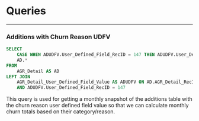 # Queries
---
### Additions with Churn Reason UDFV
```SQL
SELECT
    CASE WHEN ADUDFV.User_Defined_Field_RecID = 147 THEN ADUDFV.User_Defined_Field_Value ELSE NULL END AS Churn_Reason,
    AD.*
FROM 
    AGR_Detail AS AD
LEFT JOIN 
    AGR_Detail_User_Defined_Field_Value AS ADUDFV ON AD.AGR_Detail_RecID = ADUDFV.AGR_Detail_RecID
    AND ADUDFV.User_Defined_Field_RecID = 147
```

This query is used for getting a monthly snapshot of the additions table with the churn reason user defined field value so that we can calculate monthly churn totals based on their category/reason.

